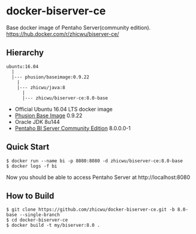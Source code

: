 # docker-biserver-ce
Base docker image of Pentaho Server(community edition). https://hub.docker.com/r/zhicwu/biserver-ce/

## Hierarchy
```
ubuntu:16.04
  |
  |--- phusion/baseimage:0.9.22
    |
    |--- zhicwu/java:8
      |
      |--- zhicwu/biserver-ce:8.0-base
```
* Official Ubuntu 16.04 LTS docker image
* [Phusion Base Image](https://github.com/phusion/baseimage-docker) 0.9.22
* Oracle JDK 8u144
* [Pentaho BI Server Community Edition](http://community.pentaho.com/) 8.0.0.0-1

## Quick Start
```
$ docker run --name bi -p 8080:8080 -d zhicwu/biserver-ce:8.0-base
$ docker logs -f bi
```
Now you should be able to access Pentaho Server at http://localhost:8080

## How to Build
```
$ git clone https://github.com/zhicwu/docker-biserver-ce.git -b 8.0-base --single-branch
$ cd docker-biserver-ce
$ docker build -t my/biserver:8.0 .
```